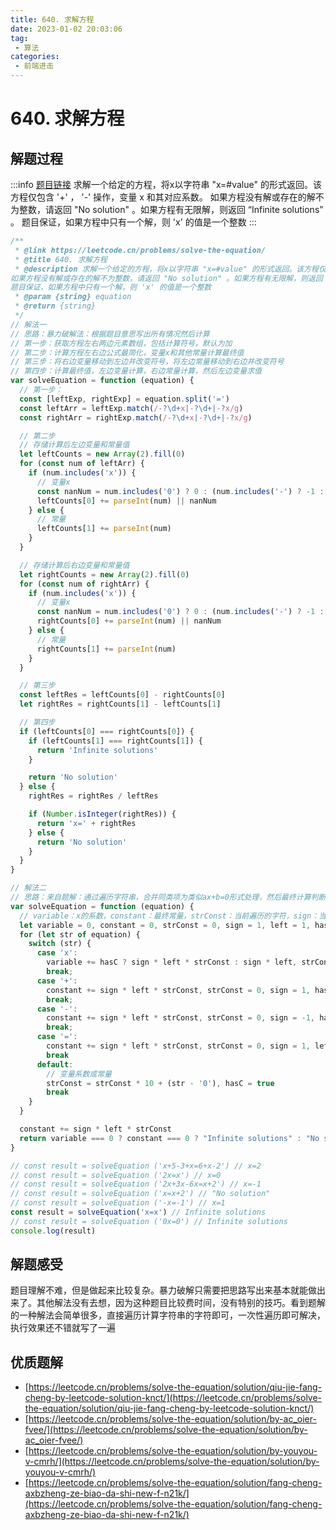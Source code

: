 ```yaml
---
title: 640. 求解方程
date: 2023-01-02 20:03:06
tag:
 - 算法
categories:
 - 前端进击
---
```

# 640. 求解方程
## 解题过程
:::info
[题目链接](https://leetcode.cn/problems/solve-the-equation/)
求解一个给定的方程，将x以字符串 "x=#value" 的形式返回。该方程仅包含 '+' ， '-' 操作，变量 x 和其对应系数。
如果方程没有解或存在的解不为整数，请返回 "No solution" 。如果方程有无限解，则返回 “Infinite solutions” 。
题目保证，如果方程中只有一个解，则 'x' 的值是一个整数
:::
```javascript
/**
 * @link https://leetcode.cn/problems/solve-the-equation/
 * @title 640. 求解方程
 * @description 求解一个给定的方程，将x以字符串 "x=#value" 的形式返回。该方程仅包含 '+' ， '-' 操作，变量 x 和其对应系数。
如果方程没有解或存在的解不为整数，请返回 "No solution" 。如果方程有无限解，则返回 “Infinite solutions” 。
题目保证，如果方程中只有一个解，则 'x' 的值是一个整数
 * @param {string} equation
 * @return {string}
 */
// 解法一
// 思路：暴力破解法：根据题目意思写出所有情况然后计算
// 第一步：获取方程左右两边元素数组，包括计算符号，默认为加
// 第二步：计算方程左右边公式最简化，变量x和其他常量计算最终值
// 第三步：将右边变量移动到左边并改变符号，将左边常量移动到右边并改变符号
// 第四步：计算最终值，左边变量计算，右边常量计算，然后左边变量求值
var solveEquation = function (equation) {
  // 第一步：
  const [leftExp, rightExp] = equation.split('=')
  const leftArr = leftExp.match(/-?\d+x|-?\d+|-?x/g)
  const rightArr = rightExp.match(/-?\d+x|-?\d+|-?x/g)

  // 第二步
  // 存储计算后左边变量和常量值
  let leftCounts = new Array(2).fill(0)
  for (const num of leftArr) {
    if (num.includes('x')) {
      // 变量x
      const nanNum = num.includes('0') ? 0 : (num.includes('-') ? -1 : 1)
      leftCounts[0] += parseInt(num) || nanNum
    } else {
      // 常量
      leftCounts[1] += parseInt(num)
    }
  }

  // 存储计算后右边变量和常量值
  let rightCounts = new Array(2).fill(0)
  for (const num of rightArr) {
    if (num.includes('x')) {
      // 变量x
      const nanNum = num.includes('0') ? 0 : (num.includes('-') ? -1 : 1)
      rightCounts[0] += parseInt(num) || nanNum
    } else {
      // 常量
      rightCounts[1] += parseInt(num)
    }
  }

  // 第三步
  const leftRes = leftCounts[0] - rightCounts[0]
  let rightRes = rightCounts[1] - leftCounts[1]

  // 第四步
  if (leftCounts[0] === rightCounts[0]) {
    if (leftCounts[1] === rightCounts[1]) {
      return 'Infinite solutions'
    }

    return 'No solution'
  } else {
    rightRes = rightRes / leftRes

    if (Number.isInteger(rightRes)) {
      return 'x=' + rightRes
    } else {
      return 'No solution'
    }
  }
}

// 解法二
// 思路：来自题解：通过遍历字符串，合并同类项为类似ax+b=0形式处理，然后最终计算判断
var solveEquation = function (equation) {
  // variable：x的系数，constant：最终常量，strConst：当前遍历的字符，sign：当前计算符号位，left：当前右边值计算符号位，hasC：是否计算了系数或常量
  let variable = 0, constant = 0, strConst = 0, sign = 1, left = 1, hasC = false
  for (let str of equation) {
    switch (str) {
      case 'x':
        variable += hasC ? sign * left * strConst : sign * left, strConst = 0, hasC = false
        break;
      case '+':
        constant += sign * left * strConst, strConst = 0, sign = 1, hasC = false
        break;
      case '-':
        constant += sign * left * strConst, strConst = 0, sign = -1, hasC = false
        break;
      case '=':
        constant += sign * left * strConst, strConst = 0, sign = 1, left = -1, hasC = false
        break
      default:
        // 变量系数或常量
        strConst = strConst * 10 + (str - '0'), hasC = true
        break
    }
  }

  constant += sign * left * strConst
  return variable === 0 ? constant === 0 ? "Infinite solutions" : "No solution" : "x=" + -constant / variable
}

// const result = solveEquation ('x+5-3+x=6+x-2') // x=2
// const result = solveEquation ('2x=x') // x=0
// const result = solveEquation ('2x+3x-6x=x+2') // x=-1
// const result = solveEquation ('x=x+2') // "No solution"
// const result = solveEquation ('-x=-1') // x=1
const result = solveEquation('x=x') // Infinite solutions
// const result = solveEquation ('0x=0') // Infinite solutions
console.log(result)

```
## 解题感受
题目理解不难，但是做起来比较复杂。暴力破解只需要把思路写出来基本就能做出来了。其他解法没有去想，因为这种题目比较费时间，没有特别的技巧。看到题解的一种解法会简单很多，直接遍历计算字符串的字符即可，一次性遍历即可解决，执行效果还不错就写了一遍
## 优质题解

- [https://leetcode.cn/problems/solve-the-equation/solution/qiu-jie-fang-cheng-by-leetcode-solution-knct/](https://leetcode.cn/problems/solve-the-equation/solution/qiu-jie-fang-cheng-by-leetcode-solution-knct/)
- [https://leetcode.cn/problems/solve-the-equation/solution/by-ac_oier-fvee/](https://leetcode.cn/problems/solve-the-equation/solution/by-ac_oier-fvee/)
- [https://leetcode.cn/problems/solve-the-equation/solution/by-youyou-v-cmrh/](https://leetcode.cn/problems/solve-the-equation/solution/by-youyou-v-cmrh/)
- [https://leetcode.cn/problems/solve-the-equation/solution/fang-cheng-axbzheng-ze-biao-da-shi-new-f-n21k/](https://leetcode.cn/problems/solve-the-equation/solution/fang-cheng-axbzheng-ze-biao-da-shi-new-f-n21k/)
